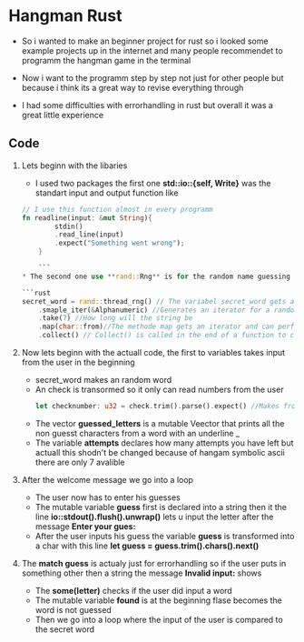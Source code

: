 # Hangman Rust
* So i wanted to make an beginner project for rust so i looked some example projects up in the
internet and many people recommendet to programm the hangman game in the terminal
* Now i want to the programm step by step not just for other people but because i think its a great way to revise everything through

* I had some difficulties with errorhandling in rust but overall it was a great little experience

## Code

1. Lets beginn with the libaries 
    * I used two packages the first one **std::io::{self, Write}** was the standart input and output function like 
    ```rust
    // I use this function almost in every programm
    fn readline(input: &mut String){
            stdin()
            .read_line(input)
            .expect("Something went wrong");
        }

        ```
    * The second one use **rand::Rng** is for the random name guessing

    ```rust
    secret_word = rand::thread_rng() // The variabel secret_word gets a function in the libary of rand
        .smaple_iter(&Alphanumeric) //Generates an iterator for a random alphanumeric string
        .take(7) //How long will the string be 
        .map(char::from)//The methode map gets an iterator and can perforome transformation from iterator into char 
        .collect() // Collect() is called in the end of a function to collect all outputs in the function, most of the time this is called when u transform a iterator

2. Now lets beginn with the actuall code, the first to variables takes input from the user in the beginning
    * secret_word makes an random word 
    * An check is transormed so it only can read numbers from the user 
        ```rust 
        let checknumber: u32 = check.trim().parse().expect() //Makes from an readable string to readable int
        ```
    * The vector **guessed_letters** is a mutable Veector that prints all the non guesst characters from a word with an underline _ 
    * The variable **attempts** declares how many attempts you have left but actuall this shodn't be changed because of hangam symbolic ascii there are only 7 avalible 

3. After the welcome message we go into a loop 
    * The user now has to enter his guesses 
    * The mutable variable **guess** first is declared into a string then it the line **io::stdout().flush().unwrap()** lets u input the letter after the message **Enter your gues:**
    * After the user inputs his guess the variable **guess** is transformed into a char with this line **let guess = guess.trim().chars().next()**
4. The **match guess** is actualy just for errorhandling so if the user puts in something other then a string the message **Invalid input:** shows
    * The **some(letter)** checks if the user did input a word
    * The mutable variable **found** is at the beginning flase becomes the word is not guessed
    * Then we go into a loop where the input of the user is compared to the secret word 
